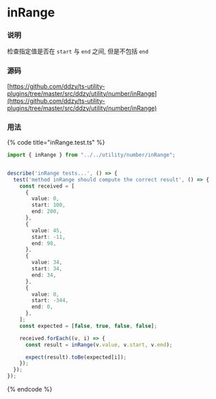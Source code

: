 # inRange

### 说明

 检查指定值是否在 `start` 与 `end` 之间, 但是不包括 `end`

### 源码

[https://github.com/ddzy/ts-utility-plugins/tree/master/src/ddzy/utility/number/inRange](https://github.com/ddzy/ts-utility-plugins/tree/master/src/ddzy/utility/number/inRange)

### 用法

{% code title="inRange.test.ts" %}
```typescript
import { inRange } from "../../utility/number/inRange";


describe('inRange tests...', () => {
  test('method inRange should compute the correct result', () => {
    const received = [
      {
        value: 0,
        start: 100,
        end: 200,
      },
      {
        value: 45,
        start: -11,
        end: 98,
      },
      {
        value: 34,
        start: 34,
        end: 34,
      },
      {
        value: 0,
        start: -344,
        end: 0,
      },
    ];
    const expected = [false, true, false, false];

    received.forEach((v, i) => {
      const result = inRange(v.value, v.start, v.end);

      expect(result).toBe(expected[i]);
    });
  });
});
```
{% endcode %}

